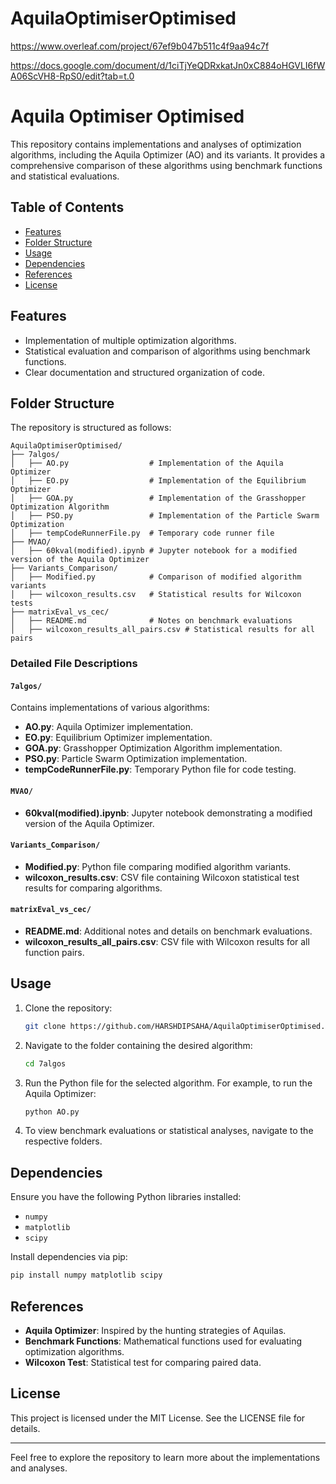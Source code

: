 # AquilaOptimiserOptimised

https://www.overleaf.com/project/67ef9b047b511c4f9aa94c7f

https://docs.google.com/document/d/1ciTjYeQDRxkatJn0xC884oHGVLI6fWA06ScVH8-RpS0/edit?tab=t.0


# Aquila Optimiser Optimised

This repository contains implementations and analyses of optimization algorithms, including the Aquila Optimizer (AO) and its variants. It provides a comprehensive comparison of these algorithms using benchmark functions and statistical evaluations.

## Table of Contents

- [Features](#features)
- [Folder Structure](#folder-structure)
- [Usage](#usage)
- [Dependencies](#dependencies)
- [References](#references)
- [License](#license)

## Features

- Implementation of multiple optimization algorithms.
- Statistical evaluation and comparison of algorithms using benchmark functions.
- Clear documentation and structured organization of code.

## Folder Structure

The repository is structured as follows:

```
AquilaOptimiserOptimised/
├── 7algos/
│   ├── AO.py                  # Implementation of the Aquila Optimizer
│   ├── EO.py                  # Implementation of the Equilibrium Optimizer
│   ├── GOA.py                 # Implementation of the Grasshopper Optimization Algorithm
│   ├── PSO.py                 # Implementation of the Particle Swarm Optimization
│   ├── tempCodeRunnerFile.py  # Temporary code runner file
├── MVAO/
│   ├── 60kval(modified).ipynb # Jupyter notebook for a modified version of the Aquila Optimizer
├── Variants_Comparison/
│   ├── Modified.py            # Comparison of modified algorithm variants
│   ├── wilcoxon_results.csv   # Statistical results for Wilcoxon tests
├── matrixEval_vs_cec/
│   ├── README.md              # Notes on benchmark evaluations
│   ├── wilcoxon_results_all_pairs.csv # Statistical results for all pairs
```

### Detailed File Descriptions

#### `7algos/`
Contains implementations of various algorithms:
- **AO.py**: Aquila Optimizer implementation.
- **EO.py**: Equilibrium Optimizer implementation.
- **GOA.py**: Grasshopper Optimization Algorithm implementation.
- **PSO.py**: Particle Swarm Optimization implementation.
- **tempCodeRunnerFile.py**: Temporary Python file for code testing.

#### `MVAO/`
- **60kval(modified).ipynb**: Jupyter notebook demonstrating a modified version of the Aquila Optimizer.

#### `Variants_Comparison/`
- **Modified.py**: Python file comparing modified algorithm variants.
- **wilcoxon_results.csv**: CSV file containing Wilcoxon statistical test results for comparing algorithms.

#### `matrixEval_vs_cec/`
- **README.md**: Additional notes and details on benchmark evaluations.
- **wilcoxon_results_all_pairs.csv**: CSV file with Wilcoxon results for all function pairs.

## Usage

1. Clone the repository:
   ```bash
   git clone https://github.com/HARSHDIPSAHA/AquilaOptimiserOptimised.git
   ```

2. Navigate to the folder containing the desired algorithm:
   ```bash
   cd 7algos
   ```

3. Run the Python file for the selected algorithm. For example, to run the Aquila Optimizer:
   ```bash
   python AO.py
   ```

4. To view benchmark evaluations or statistical analyses, navigate to the respective folders.

## Dependencies

Ensure you have the following Python libraries installed:
- `numpy`
- `matplotlib`
- `scipy`

Install dependencies via pip:
```bash
pip install numpy matplotlib scipy
```

## References

- **Aquila Optimizer**: Inspired by the hunting strategies of Aquilas.
- **Benchmark Functions**: Mathematical functions used for evaluating optimization algorithms.
- **Wilcoxon Test**: Statistical test for comparing paired data.

## License

This project is licensed under the MIT License. See the LICENSE file for details.

---

Feel free to explore the repository to learn more about the implementations and analyses.
